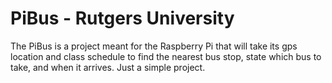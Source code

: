 # PiBus - Rutgers University

The PiBus is a project meant for the Raspberry Pi that will take its gps location and class schedule to find the nearest bus stop,
state which bus to take, and when it arrives. Just a simple project.
